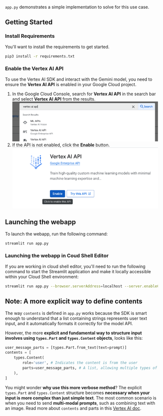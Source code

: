
`app.py` demonstrates a simple implementation to solve for this use case.

## Getting Started

### Install Requirements

You'll want to install the requirements to get started. 

```bash
pip3 install -r requirements.txt
```

### Enable the Vertex AI API
To use the Vertex AI SDK and interact with the Gemini model, you need to ensure the **Vertex AI API** is enabled in your Google Cloud project.

1. In the Google Cloud Console, search for **Vertex AI API** in the search bar and select **Vertex AI API** from the results.
    ![shows Vertex AI API in the search bar and the search results](img/vertex-ai-api-search.png)
2. If the API is not enabled, click the **Enable** button.
    ![screenshot of the Enable Vertex AI API screen](img/vertex-ai-api-enable.png)
## Launching the webapp

To launch the webapp, run the following command: 

```bash
streamlit run app.py
```

### Launching the webapp in Coud Shell Editor
If you are working in cloud shell editor, you'll need to run the following command to start the Streamlit application and make it locally accessible within your Cloud Shell environment:

```bash
streamlit run app.py --browser.serverAddress=localhost --server.enableCORS=false --server.enableXsrfProtection=false --server.port 8080
```

## Note: A more explicit way to define contents

The way  `contents` is defined in `app.py` works because the SDK is smart enough to understand that a list containing strings represents user text input, and it automatically formats it correctly for the model API.

However, the more **explicit and fundamental way to structure input involves using `types.Part` and `types.Content` objects**, looks like this:

```python 
user_message_parts = [types.Part.from_text(text=prompt)]
contents = [
    types.Content(
        role='user', # Indicates the content is from the user
        parts=user_message_parts, # A list, allowing multiple types of content
    ),
]
```

You might wonder **why use this more verbose method**? The explicit `types.Part` and `types.Content` structure becomes **necessary when your input is more complex than just simple text**. The most common scenario is when you need to send **multi-modal prompts**, such as combining text with an image. Read more about `contents` and parts in this [Vertex AI doc](https://cloud.google.com/vertex-ai/generative-ai/docs/model-reference/inference#contents).